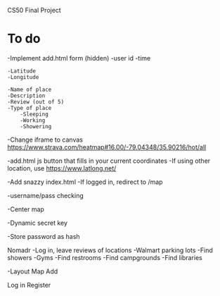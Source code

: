 CS50 Final Project

# To do
-Implement add.html form
    (hidden)
        -user id
        -time
    
    -Latitude
    -Longitude

    -Name of place
    -Description
    -Review (out of 5)
    -Type of place
        -Sleeping
        -Working
        -Showering

-Change iframe to canvas
    https://www.strava.com/heatmap#16.00/-79.04348/35.90216/hot/all

-add.html js button that fills in your current coordinates
-If using other location, use https://www.latlong.net/

-Add snazzy index.html
    -If logged in, redirect to /map

-username/pass checking

-Center map

-Dynamic secret key

-Store password as hash

Nomadr
-Log in, leave reviews of locations
-Walmart parking lots
-Find showers
    -Gyms
-Find restrooms
-Find campgrounds
-Find libraries

-Layout
Map
Add

Log in
Register